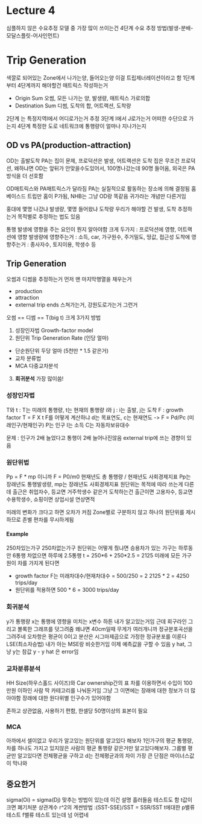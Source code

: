 # Lecture 4
심플하지 않은 수요추정 모델 중 가장 많이 쓰이는건 4단계 수요 추정 방법(발생-분배-모달스플릿-어사인먼트)

# Trip Generation
색깔로 되어있는 Zone에서 나가는양, 들어오는양 이걸 트립제너레이션이라고 함
1단계부터 4단계까지 해야할건 매트릭스 작성하는거

- Origin Sum 오썸, 모든 나가는 양, 발생량, 매트릭스 가로의합
- Destination Sum 디썸, 도착의 합, 어트랙션, 도착량

2단계 는 특정지역I에서 어디로가는거 추정
3단계 I에서 J로가는거 어떠한 수단으로 가는지
4단계 특정한 도로 네트워크에 통행량이 얼마나 지나가는지

## OD vs PA(production-attraction)
OD는 출발도착
PA는 집이 문제, 프로덕션은 발생, 어트랙션은 도착
집은 무조건 프로덕션, 왜하냐면 OD는 앞뒤가 안맞을수도있어서, 100명나갔는데 90명 들어옴, 외국은 PA방식을 더 선호함

OD매트릭스와 PA매트릭스가 달라짐
PA는 실질적으로 활동하는 장소에 의해 결정됨
홈 베이스드 트립만 홈이 P가됨, NHB는 그냥 OD랑 똑같음
귀가라는 개념만 다른거임

홍대에 몇명 나갔냐 발생량, 몇명 들어왔냐 도착량
우리가 해야할 건 발생, 도착 추정하는거
목적별로 추정하는 법도 있음

통행 발생에 영향을 주는 요인이 뭔지 알아야함
크게 두가지 : 프로덕션에 영향, 어트랙션에 영향
발생량에 영향주는거 : 소득, car, 가구원수, 주거밀도, 땅값, 접근성
도착에 영향주는거 : 종사자수, 토지이용, 학생수 등

## Trip Generation
오썸과 디썸을 추정하는거
먼저 맨 마지막행열을 채우는거

- production
- attraction
- external trip ends 스쳐가는거, 강원도로가는거 그런거

오썸 == 디썸 == T(big t)
크게 3가지 방법

1. 성장인자법 Growth-factor model
2. 원단위 Trip Generation Rate (인당 얼마)
- 단순원단위 두당 얼마 (5천만 * 1.5 같은거)
- 교차 분류법
- MCA 다중교차분석
3. **회귀분석** 가장 많이씀!

### 성장인자법
T와 t : T는 미래의 통행량, t는 현재의 통행량
i와 j : i는 출발, j는 도착
F : growth factor
T = F X t
F를 어떻게 계산하냐
d는 목표연도, c는 현재연도 -> F = Pd/Pc (미래인구/현재인구)
P는 인구 I는 소득 C는 자동차보유대수

문제 : 인구가 2배 늘었다고 통행이 2배 늘어나진않음
external trip에 쓰는 경향이 있음

### 원단위법
Pp = F * mp 이니까 F = P0/m0 현재년도 총 통행량 / 현재년도 사회경제지표
Pp는 장래년도 통행발생량, mp는 장래년도 사회경제지표
원단위는 목적에 따라 쓰는게 다른데 출근은 취업자수, 등교면 거주학생수 같은거
도착하는건 출근이면 고용자수, 등교면 수용학생수, 쇼핑이면 상업시설 연상면적

미래의 변화가 크다고 하면 오차가 커짐
Zone별로 구분하지 않고 하나의 원단위를 제시하므로 존별 편차를 무시하게됨

#### Example
250차있는가구 250차없는가구
원단위는 어떻게 줬냐면 승용차가 있는 가구는 하루동안 6통행
차없으면 하루에 2.5통행
t = 250\*6 + 250\*2.5 = 2125
미래에 모든 가구원이 차를 가지게 된다면

- growth factor F는 미래차대수/현재차대수 = 500/250 = 2
  2125 * 2 = 4250 trips/day
- 원단위를 적용하면 500 * 6 = 3000 trips/day

### 회귀분석
y가 통행량 x는 통행에 영향을 미치는 x변수
하튼 내가 알고있는거임
근데 회구라인 그리고 볼록한 그래프를 덧그려줌
왜냐면 40cm일때 무게가 여러개니까 정규분포곡선을 그려주네
오차항은 평균이 0이고 분산은 시그마제곱으로 가정한 정규분포를 이룬다
LSE(최소자승법) 내가 아는 MSE랑 비슷한거임
이제 예측값을 구할 수 있음 y hat, 그냥 y는 참값
y - y hat 은 error임

### 교차분류분석
HH Size(하우스홀드 사이즈)와 Car ownership간의 표
차를 이용하면서 수입이 100만원 이하인 사람
딱 카테고리를 나눠둔거임 그냥
그 이면에는 장래에 대한 정보가 더 많아야함
장래에 대한 원다위별 인구수가 있어야함

존하고 상관없음, 사용하기 편함, 한셀당 50명이상의 표본이 필요

### MCA
아까에서 셀이없고 우리가 알고있는 원단위를 알고있다 해보자
1인가구의 평균 통행량, 차를 하나도 가지고 있지않은 사람의 평균 통행량 같은거만 알고있다해보자.
그룹별 평균만 알고있다면 전체평균을 구하고 d는 전체평균과의 차이
가장 큰 단점은 마이너스값이 막나와

## 중요한거
sigma(Oi) = sigma(Dj)
맞추는 방법이 있는데 이건 설명 흘러들음
테스트도 함 t값이 크면 폐기처분
상관계수 r^2의 계싼방법 :(SST-SSE)/SST = SSR/SST
t에대한 p밸류 테스트 f밸류 테스트 있는데 넘 어렵네